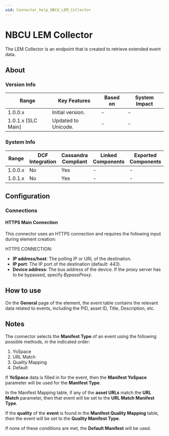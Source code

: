 ```yaml
---
uid: Connector_help_NBCU_LEM_Collector
---
```


# NBCU LEM Collector

The LEM Collector is an endpoint that is created to retrieve extended event data.

## About

### Version Info

| **Range**            | **Key Features**    | **Based on** | **System Impact** |
|----------------------|---------------------|--------------|-------------------|
| 1.0.0.x              | Initial version.    | \-           | \-                |
| 1.0.1.x \[SLC Main\] | Updated to Unicode. | \-           | \-                |

### System Info

| Range     | DCF Integration     | Cassandra Compliant     | Linked Components     | Exported Components     |
|-----------|---------------------|-------------------------|-----------------------|-------------------------|
| 1.0.0.x   | No                  | Yes                     | \-                    | \-                      |
| 1.0.1.x   | No                  | Yes                     | \-                    | \-                      |

## Configuration

### Connections

#### HTTPS Main Connection

This connector uses an HTTPS connection and requires the following input during element creation:

HTTPS CONNECTION:

- **IP address/host**: The polling IP or URL of the destination.
- **IP port**: The IP port of the destination (default: *443*).
- **Device address**: The bus address of the device. If the proxy server has to be bypassed, specify *BypassProxy*.

## How to use

On the **General** page of the element, the event table contains the relevant data related to events, including the PID, asset ID, Title, Description, etc.

## Notes

The connector selects the **Manifest Type** of an event using the following possible methods, in the indicated order:

1. YoSpace
1. URL Match
1. Quality Mapping
1. Default

If **YoSpace** data is filled in for the event, then the **Manifest YoSpace** parameter will be used for the **Manifest Type**.

In the Manifest Mapping table, if any of the **asset URLs** match the **URL Match** parameter, then that event will be set to the **URL Match Manifest Type**.

If the **quality** of the **event** is found in the **Manifest Quality Mapping** table, then the event will be set to the **Quality Manifest Type**.

If none of these conditions are met, the **Default Manifest** will be used.

